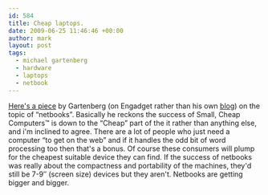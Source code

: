 ```yaml
---
id: 584
title: Cheap laptops.
date: 2009-06-25 11:46:46 +00:00
author: mark
layout: post
tags:
  - michael gartenberg
  - hardware
  - laptops
  - netbook
---
```

[Here's a piece](http://www.engadget.com/2009/06/23/entelligence-netbooks-r-i-p/) by Gartenberg (on Engadget rather than his own [blog](http://gartenblog.net/)) on the topic of &#8220;netbooks&#8221;. Basically he reckons the success of Small, Cheap Computers™ is down to the &#8220;Cheap&#8221; part of the it rather than anything else, and i'm inclined to agree. There are a lot of people who just need a computer &#8220;to get on the web&#8221; and if it handles the odd bit of word processing too then that's a bonus. Of course these consumers will plump for the cheapest suitable device they can find. If the success of netbooks was really about the compactness and portability of the machines, they'd still be 7-9&#8243; (screen size) devices but they aren't. Netbooks are getting bigger and bigger.
